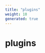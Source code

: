 ```yaml
---
title: "plugins"
weight: 10
generated: true
---
```

<!-- This file was generated from the Vendure TypeScript source. Do not modify. Instead, re-run "generate-docs" -->


# plugins
